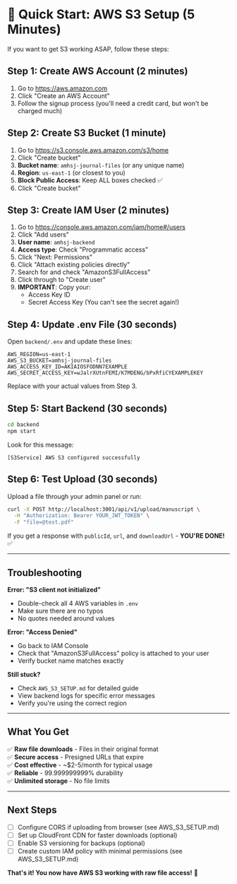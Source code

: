 # 🚀 Quick Start: AWS S3 Setup (5 Minutes)

If you want to get S3 working ASAP, follow these steps:

## Step 1: Create AWS Account (2 minutes)
1. Go to https://aws.amazon.com
2. Click "Create an AWS Account"
3. Follow the signup process (you'll need a credit card, but won't be charged much)

## Step 2: Create S3 Bucket (1 minute)
1. Go to https://s3.console.aws.amazon.com/s3/home
2. Click "Create bucket"
3. **Bucket name**: `amhsj-journal-files` (or any unique name)
4. **Region**: `us-east-1` (or closest to you)
5. **Block Public Access**: Keep ALL boxes checked ✅
6. Click "Create bucket"

## Step 3: Create IAM User (2 minutes)
1. Go to https://console.aws.amazon.com/iam/home#/users
2. Click "Add users"
3. **User name**: `amhsj-backend`
4. **Access type**: Check "Programmatic access"
5. Click "Next: Permissions"
6. Click "Attach existing policies directly"
7. Search for and check "AmazonS3FullAccess"
8. Click through to "Create user"
9. **IMPORTANT**: Copy your:
   - Access Key ID
   - Secret Access Key
   (You can't see the secret again!)

## Step 4: Update .env File (30 seconds)

Open `backend/.env` and update these lines:

```env
AWS_REGION=us-east-1
AWS_S3_BUCKET=amhsj-journal-files
AWS_ACCESS_KEY_ID=AKIAIOSFODNN7EXAMPLE
AWS_SECRET_ACCESS_KEY=wJalrXUtnFEMI/K7MDENG/bPxRfiCYEXAMPLEKEY
```

Replace with your actual values from Step 3.

## Step 5: Start Backend (30 seconds)

```bash
cd backend
npm start
```

Look for this message:
```
[S3Service] AWS S3 configured successfully
```

## Step 6: Test Upload (30 seconds)

Upload a file through your admin panel or run:

```bash
curl -X POST http://localhost:3001/api/v1/upload/manuscript \
  -H "Authorization: Bearer YOUR_JWT_TOKEN" \
  -F "file=@test.pdf"
```

If you get a response with `publicId`, `url`, and `downloadUrl` - **YOU'RE DONE!** ✅

---

## Troubleshooting

**Error: "S3 client not initialized"**
- Double-check all 4 AWS variables in `.env`
- Make sure there are no typos
- No quotes needed around values

**Error: "Access Denied"**
- Go back to IAM Console
- Check that "AmazonS3FullAccess" policy is attached to your user
- Verify bucket name matches exactly

**Still stuck?**
- Check `AWS_S3_SETUP.md` for detailed guide
- View backend logs for specific error messages
- Verify you're using the correct region

---

## What You Get

✅ **Raw file downloads** - Files in their original format  
✅ **Secure access** - Presigned URLs that expire  
✅ **Cost effective** - ~$2-5/month for typical usage  
✅ **Reliable** - 99.999999999% durability  
✅ **Unlimited storage** - No file limits  

---

## Next Steps

- [ ] Configure CORS if uploading from browser (see AWS_S3_SETUP.md)
- [ ] Set up CloudFront CDN for faster downloads (optional)
- [ ] Enable S3 versioning for backups (optional)
- [ ] Create custom IAM policy with minimal permissions (see AWS_S3_SETUP.md)

**That's it! You now have AWS S3 working with raw file access!** 🎉
